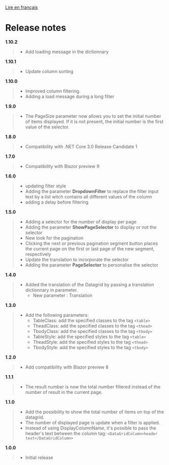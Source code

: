 [Lire en français](https://github.com/niou128/BlazorComponent/blob/master/RELEASE_NOTE.md)
# Release notes
**1.10.2**
> - Add loading message in the dictionnary

**1.10.1**
> - Update column sorting

**1.10.0**
> - Improved column filtering.
> - Adding a load message during a long filter

**1.9.0**
> - The PageSize parameter now allows you to set the initial number of items displayed. If it is not present, the initial number is the first value of the selector.

**1.8.0**
> - Compatibility with .NET Core 3.0 Release Candidate 1

**1.7.0**
> - Compatibility with Blazor preview 9

**1.6.0**
> - updating filter style
> - Adding the parameter **DropdownFilter** to replace the filter input text by a list witch contains all different values of the column
> - adding a delay before filtering

**1.5.0**
> - Adding a selector for the number of display per page
> - Adding the parameter **ShowPageSelector** to display or not the selector
> - New look for the pagination
> - Clicking the next or previous pagination segment button places the current page on the first or last page of the new segment, respectively
> - Update the translation to incorporate the selector
> - Adding the parameter **PageSelector** to personalise the selector

**1.4.0**
> - Added the translation of the Datagrid by passing a translation dictionnary in parameter. 
>   - New parameter : Translation

**1.3.0**
> - Add the following parameters:
>   - TableClass: add the specified classes to the tag ```<table>```
>   - TheadClass: add the specified classes to the tag ```<thead>```
>   - TbodyClass: add the specified classes to the tag ```<tbody>```
>   - TableStyle: add the specified styles to the tag ```<table>```
>   - TheadStyle: add the specified styles to the tag ```<thead>```
>   - TbodyStyle: add the specified styles to the tag ```<tbody>```

**1.2.0**
> - Add compatibility with Blazor preview 8

**1.1.1**
> - The result number is now the total number filtered instead of the number of result in the current page.

**1.1.0**
> - Add the possibility to show the total number of items on top of the datagrid.
> - The number of displayed page is update when a filter is applied.
> - Instead of using DisplayColumnName, it's possible to pass the header's text between the column tag:  ```<DataGridColumn>header text</DataGridColumn>```

**1.0.0**
> - Initial release